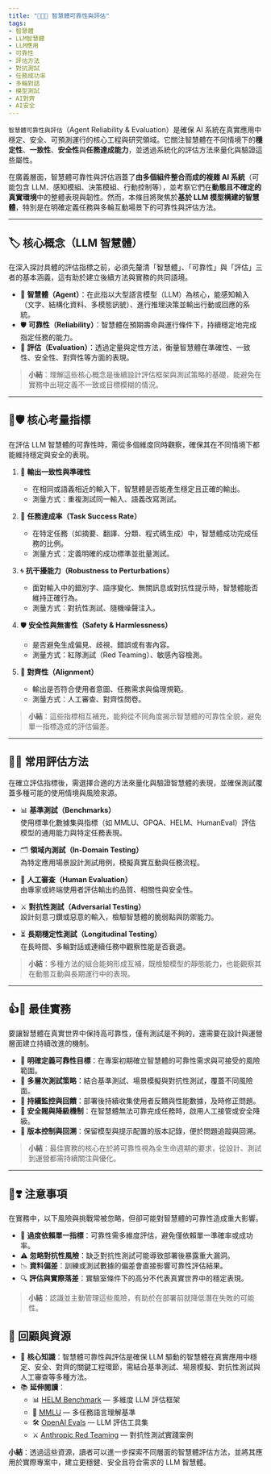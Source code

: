 ```yaml
---
title: "🌉🤖🚨 智慧體可靠性與評估"  
tags:  
- 智慧體
- LLM智慧體
- LLM應用  
- 可靠性  
- 評估方法  
- 對抗測試  
- 任務成功率  
- 多輪對話  
- 模型測試  
- AI對齊  
- AI安全  
---
```

`智慧體可靠性與評估`（Agent Reliability & Evaluation）是確保 AI 系統在真實應用中穩定、安全、可預測運行的核心工程與研究領域。它關注智慧體在不同情境下的**穩定性**、**一致性**、**安全性**與**任務達成能力**，並透過系統化的評估方法來量化與驗證這些屬性。

在廣義層面，智慧體可靠性與評估涵蓋了**由多個組件整合而成的複雜 AI 系統**（可能包含 LLM、感知模組、決策模組、行動控制等），並考察它們在**動態且不確定的真實環境**中的整體表現與韌性。然而，本條目將聚焦於**基於 LLM 模型構建的智慧體**，特別是在明確定義任務與多輪互動場景下的可靠性與評估方法。

---

## 🏷️ 核心概念（LLM 智慧體）

在深入探討具體的評估指標之前，必須先釐清「智慧體」、「可靠性」與「評估」三者的基本涵義，這有助於建立後續方法與實務的共同語境。

- 🤖 **智慧體（Agent）**：在此指以大型語言模型（LLM）為核心，能感知輸入（文字、結構化資料、多模態訊號）、進行推理決策並輸出行動或回應的系統。  
- 🛡️ **可靠性（Reliability）**：智慧體在預期壽命與運行條件下，持續穩定地完成指定任務的能力。  
- 📏 **評估（Evaluation）**：透過定量與定性方法，衡量智慧體在準確性、一致性、安全性、對齊性等方面的表現。  

> **小結**：理解這些核心概念是後續設計評估框架與測試策略的基礎，能避免在實務中出現定義不一致或目標模糊的情況。

---

## 🎯🛡 核心考量指標

在評估 LLM 智慧體的可靠性時，需從多個維度同時觀察，確保其在不同情境下都能維持穩定與安全的表現。

1. 📌 **輸出一致性與準確性**  
   - 在相同或語義相近的輸入下，智慧體是否能產生穩定且正確的輸出。  
   - 測量方式：重複測試同一輸入、語義改寫測試。

2. 🎯 **任務達成率（Task Success Rate）**  
   - 在特定任務（如摘要、翻譯、分類、程式碼生成）中，智慧體成功完成任務的比例。  
   - 測量方式：定義明確的成功標準並批量測試。

3. 🌀 **抗干擾能力（Robustness to Perturbations）**  
   - 面對輸入中的錯別字、語序變化、無關訊息或對抗性提示時，智慧體能否維持正確行為。  
   - 測量方式：對抗性測試、隨機噪聲注入。

4. 🛡️ **安全性與無害性（Safety & Harmlessness）**  
   - 是否避免生成偏見、歧視、錯誤或有害內容。  
   - 測量方式：紅隊測試（Red Teaming）、敏感內容檢測。

5. 🤝 **對齊性（Alignment）**  
   - 輸出是否符合使用者意圖、任務需求與倫理規範。  
   - 測量方式：人工審查、對齊性問卷。

> **小結**：這些指標相互補充，能夠從不同角度揭示智慧體的可靠性全貌，避免單一指標造成的評估偏差。

---

## 🧪📐 常用評估方法

在確立評估指標後，需選擇合適的方法來量化與驗證智慧體的表現，並確保測試覆蓋多種可能的使用情境與風險來源。

- 📊 **基準測試（Benchmarks）**  
  使用標準化數據集與指標（如 MMLU、GPQA、HELM、HumanEval）評估模型的通用能力與特定任務表現。

- 🗂️ **領域內測試（In-Domain Testing）**  
  為特定應用場景設計測試用例，模擬真實互動與任務流程。

- 👀 **人工審查（Human Evaluation）**  
  由專家或終端使用者評估輸出的品質、相關性與安全性。

- ⚔️ **對抗性測試（Adversarial Testing）**  
  設計刻意刁鑽或惡意的輸入，檢驗智慧體的脆弱點與防禦能力。

- ⏳ **長期穩定性測試（Longitudinal Testing）**  
  在長時間、多輪對話或連續任務中觀察性能是否衰退。

> **小結**：多種方法的組合能夠形成互補，既檢驗模型的靜態能力，也能觀察其在動態互動與長期運行中的表現。

---

## 👍💖 最佳實務

要讓智慧體在真實世界中保持高可靠性，僅有測試是不夠的，還需要在設計與運營層面建立持續改進的機制。

- 🎯 **明確定義可靠性目標**：在專案初期確立智慧體的可靠性需求與可接受的風險範圍。  
- 🧩 **多層次測試策略**：結合基準測試、場景模擬與對抗性測試，覆蓋不同風險面。  
- 📡 **持續監控與回饋**：部署後持續收集使用者反饋與性能數據，及時修正問題。  
- 🛑 **安全閥與降級機制**：在智慧體無法可靠完成任務時，啟用人工接管或安全降級。  
- 📜 **版本控制與回溯**：保留模型與提示配置的版本記錄，便於問題追蹤與回溯。  

> **小結**：最佳實務的核心在於將可靠性視為全生命週期的要求，從設計、測試到運營都需持續關注與優化。

---

## 🤞❣️ 注意事項

在實務中，以下風險與挑戰常被忽略，但卻可能對智慧體的可靠性造成重大影響。

- 🚫 **過度依賴單一指標**：可靠性需多維度評估，避免僅依賴單一準確率或成功率。  
- ⚠️ **忽略對抗性風險**：缺乏對抗性測試可能導致部署後暴露重大漏洞。  
- 📉 **資料偏差**：訓練或測試數據的偏差會直接影響可靠性評估結果。  
- 🔍 **評估與實際落差**：實驗室條件下的高分不代表真實世界中的穩定表現。  

> **小結**：認識並主動管理這些風險，有助於在部署前就降低潛在失敗的可能性。

## 🌉 回顧與資源

- 🌟 **核心知識**：智慧體可靠性與評估是確保 LLM 驅動的智慧體在真實應用中穩定、安全、對齊的關鍵工程環節，需結合基準測試、場景模擬、對抗性測試與人工審查等多種方法。  
- 📚 **延伸閱讀**：  
  - 📊 [HELM Benchmark](https://crfm.stanford.edu/helm/latest/) — 多維度 LLM 評估框架  
  - 🧠 [MMLU](https://github.com/hendrycks/test) — 多任務語言理解基準  
  - 🛠️ [OpenAI Evals](https://github.com/openai/evals) — LLM 評估工具集  
  - ⚔️ [Anthropic Red Teaming](https://www.anthropic.com/news/red-teaming) — 對抗性測試實踐案例  

**小結**：透過這些資源，讀者可以進一步探索不同層面的智慧體評估方法，並將其應用於實際專案中，建立更穩健、安全且符合需求的 LLM 智慧體。
